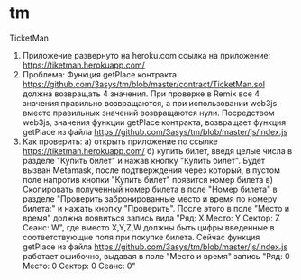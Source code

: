 # tm
TicketMan
1. Приложение развернуто на heroku.com
ссылка на приложение: https://tiketman.herokuapp.com/
2. Проблема:
Функция getPlace контракта https://github.com/3asys/tm/blob/master/contract/TicketMan.sol 
должна возвращать 4 значения. При проверке в Remix все 4 значения правильно возвращаются, 
а при использовании web3js вместо правильных значений возвращаются нули.
Посредством web3js, значения функции getPlace контракта, возвращает функция getPlace из файла 
https://github.com/3asys/tm/blob/master/js/index.js
3. Как проверить:
а) открыть приложение по ссылке https://tiketman.herokuapp.com/
б) купить билет, введя целые числа в разделе "Купить билет" и нажав кнопку "Купить билет". 
Будет вызван Metamask, после подтверждения через который, в пустом поле напротив кнопки "Купить билет" появится номер билета
в) Скопировать полученный номер билета в поле "Номер билета" в разделе "Проверить забронированные место и время по номеру билета:" 
и нажать кнопку "Проверить". После этого в поле "Место и время" должна появиться запись вида "Ряд: Х Место: Y Сектор: Z Сеанс: W", 
где вместо X,Y,Z,W должны быть цифры введенные в соответствующие поля при покупке билета.
Сейчас функция getPlace из файла https://github.com/3asys/tm/blob/master/js/index.js работает ошибочно, 
выдавая в поле "Место и время" запись "Ряд: 0 Место: 0 Сектор: 0 Сеанс: 0"
